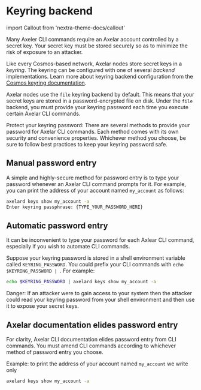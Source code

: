 # Keyring backend

import Callout from 'nextra-theme-docs/callout'

Many Axeler CLI commands require an Axelar account controlled by a secret key. Your secret key must be stored securely so as to minimize the risk of exposure to an attacker.

Like every Cosmos-based network, Axelar nodes store secret keys in a _keyring_. The keyring can be configured with one of several _backend_ implementations. Learn more about keyring backend configuration from the [Cosmos keyring documentation](https://docs.cosmos.network/v0.44/run-node/keyring.html).

Axelar nodes use the `file` keyring backend by default. This means that your secret keys are stored in a password-encrypted file on disk. Under the `file` backend, you must provide your keyring password each time you execute certain Axelar CLI commands.

<Callout type="warning" emoji="⚠️">
  Protect your keyring password: There are several methods to provide your password for Axelar CLI commands. Each method comes with its own security and convenience properties. Whichever method you choose, be sure to follow best practices to keep your keyring password safe.
</Callout>

## Manual password entry

A simple and highly-secure method for password entry is to type your password whenever an Axelar CLI command prompts for it. For example, you can print the address of your account named `my_account` as follows:

```bash
axelard keys show my_account -a
Enter keyring passphrase: {TYPE_YOUR_PASSWORD_HERE}
```

## Automatic password entry

It can be inconvenient to type your password for each Axlear CLI command, especially if you wish to automate CLI commands.

Suppose your keyring password is stored in a shell environment variable called `KEYRING_PASSWORD`. You could prefix your CLI commands with `echo $KEYRING_PASSWORD | `. For example:

```bash
echo $KEYRING_PASSWORD | axelard keys show my_account -a
```

<Callout type="error" emoji="☠️">
  Danger: If an attacker were to gain access to your system then the attacker could read your keyring password from your shell environment and then use it to expose your secret keys.
</Callout>

## Axelar documentation elides password entry

For clarity, Axelar CLI documentation elides password entry from CLI commands. You must amend CLI commands according to whichever method of password entry you choose.

Example: to print the address of your account named `my_account` we write only

```bash
axelard keys show my_account -a
```
